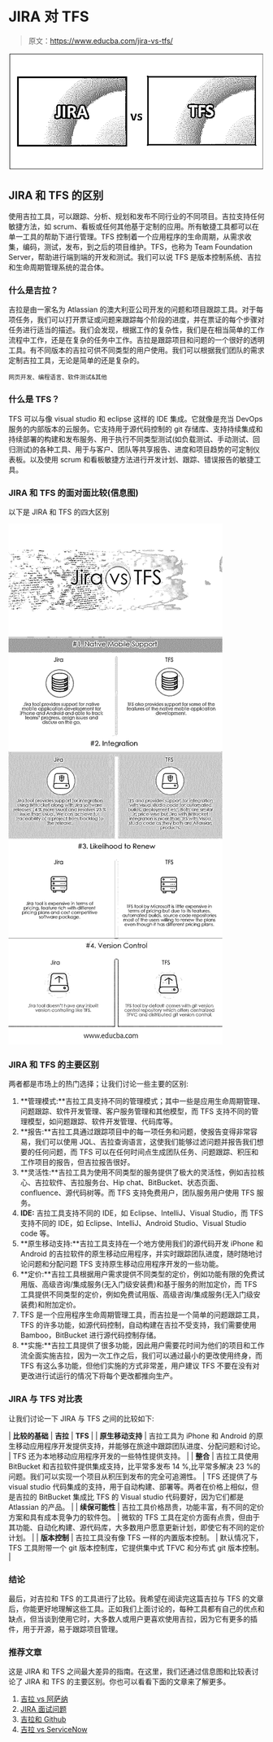 # JIRA 对 TFS

> 原文：<https://www.educba.com/jira-vs-tfs/>

![JIRA vs TFS](img/919c3af35cc5aec4a4b2fac51f17f4b3.png)



## JIRA 和 TFS 的区别

使用吉拉工具，可以跟踪、分析、规划和发布不同行业的不同项目。吉拉支持任何敏捷方法，如 scrum、看板或任何其他基于定制的应用。所有敏捷工具都可以在单一工具的帮助下进行管理。TFS 控制着一个应用程序的生命周期，从需求收集，编码，测试，发布，到之后的项目维护。TFS，也称为 Team Foundation Server，帮助进行端到端的开发和测试。我们可以说 TFS 是版本控制系统、吉拉和生命周期管理系统的混合体。

### 什么是吉拉？

吉拉是由一家名为 Atlassian 的澳大利亚公司开发的问题和项目跟踪工具。对于每项任务，我们可以打开票证或问题来跟踪每个阶段的进度，并在票证的每个步骤对任务进行适当的描述。我们会发现，根据工作的复杂性，我们是在相当简单的工作流程中工作，还是在复杂的任务中工作。吉拉是跟踪项目和问题的一个很好的透明工具。有不同版本的吉拉可供不同类型的用户使用。我们可以根据我们团队的需求定制吉拉工具，无论是简单的还是复杂的。

<small>网页开发、编程语言、软件测试&其他</small>

### 什么是 TFS？

TFS 可以与像 visual studio 和 eclipse 这样的 IDE 集成。它就像是充当 DevOps 服务的内部版本的云服务。它支持用于源代码控制的 git 存储库、支持持续集成和持续部署的构建和发布服务、用于执行不同类型测试(如负载测试、手动测试、回归测试)的各种工具、用于与客户、团队等共享报告、进度和项目趋势的可定制仪表板。以及使用 scrum 和看板敏捷方法进行开发计划、跟踪、错误报告的敏捷工具。

### JIRA 和 TFS 的面对面比较(信息图)

以下是 JIRA 和 TFS 的四大区别

![Jira vs TFS Infographics](img/1c686f353bebb4e7d5fcb89383ec7f7e.png)



### JIRA 和 TFS 的主要区别

两者都是市场上的热门选择；让我们讨论一些主要的区别:

1.  **管理模式:**吉拉工具支持不同的管理模式；其中一些是应用生命周期管理、问题跟踪、软件开发管理、客户服务管理和其他模型，而 TFS 支持不同的管理模型，如问题跟踪、软件开发管理、代码库等。
2.  **报告:**吉拉工具通过跟踪项目中的每一项任务和问题，使报告变得非常容易，我们可以使用 JQL、吉拉查询语言，这使我们能够过滤问题并报告我们想要的任何问题，而 TFS 可以在任何时间点生成团队任务、问题跟踪、积压和工作项目的报告，但吉拉报告很好。
3.  **灵活性:**吉拉工具为使用不同类型的服务提供了极大的灵活性，例如吉拉核心、吉拉软件、吉拉服务台、Hip chat、BitBucket、状态页面、confluence、源代码树等。而 TFS 支持免费用户，团队服务用户使用 TFS 服务。
4.  **IDE:** 吉拉工具支持不同的 IDE，如 Eclipse、IntelliJ、Visual Studio，而 TFS 支持不同的 IDE，如 Eclipse、IntelliJ、Android Studio、Visual Studio code 等。
5.  **原生移动支持:**吉拉工具支持在一个地方使用我们的源代码开发 iPhone 和 Android 的吉拉软件的原生移动应用程序，并实时跟踪团队进度，随时随地讨论问题和分配问题 TFS 支持原生移动应用程序开发的一些功能。
6.  **定价:**吉拉工具根据用户需求提供不同类型的定价，例如功能有限的免费试用版、高级咨询/集成服务(无入门级安装费)和基于服务的附加定价，而 TFS 工具提供不同类型的定价，例如免费试用版、高级咨询/集成服务(无入门级安装费)和附加定价。
7.  TFS 是一个应用程序生命周期管理工具，而吉拉是一个简单的问题跟踪工具，TFS 的许多功能，如源代码控制，自动构建在吉拉不受支持，我们需要使用 Bamboo，BitBucket 进行源代码控制存储。
8.  **实施:**吉拉工具提供了很多功能，因此用户需要花时间为他们的项目和工作流全面实施吉拉，因为一次工作之后，我们可以通过最小的更改使用终身，而 TFS 有这么多功能，但他们实施的方式非常差，用户建议 TFS 不要在没有对更改进行试运行的情况下将每个更改都推向生产。

### JIRA 与 TFS 对比表

让我们讨论一下 JIRA 与 TFS 之间的比较如下:

| **比较的基础** | **吉拉** | **TFS** |
| **原生移动支持** | 吉拉工具为 iPhone 和 Android 的原生移动应用程序开发提供支持，并能够在旅途中跟踪团队进度、分配问题和讨论。 | TFS 还为本地移动应用程序开发的一些特性提供支持。 |
| **整合** | 吉拉工具使用 BitBucket 和吉拉软件提供集成支持，比平常多发布 14 %,比平常多解决 23 %的问题。我们可以实现一个项目从积压到发布的完全可追溯性。 | TFS 还提供了与 visual studio 代码集成的支持，用于自动构建、部署等。两者在价格上相似，但是吉拉的 BitBucket 集成比 TFS 的 Visual studio 代码要好，因为它们都是 Atlassian 的产品。 |
| **续保可能性** | 吉拉工具价格昂贵，功能丰富，有不同的定价方案和具有成本竞争力的软件包。 | 微软的 TFS 工具在定价方面有点贵，但由于其功能、自动化构建、源代码库，大多数用户愿意更新计划，即使它有不同的定价计划。 |
| **版本控制** | 吉拉工具没有像 TFS 一样的内置版本控制。 | 默认情况下，TFS 工具附带一个 git 版本控制库，它提供集中式 TFVC 和分布式 git 版本控制。 |

### 结论

最后，对吉拉和 TFS 的工具进行了比较。我希望在阅读完这篇吉拉与 TFS 的文章后，你能更好地理解这些工具。正如我们上面讨论的，每种工具都有自己的优点和缺点，但当谈到使用它时，大多数人或用户更喜欢使用吉拉，因为它有更多的插件，用于开源，易于跟踪项目管理。

### 推荐文章

这是 JIRA 和 TFS 之间最大差异的指南。在这里，我们还通过信息图和比较表讨论了 JIRA 和 TFS 的主要区别。你也可以看看下面的文章来了解更多。

1.  [吉拉 vs 阿萨纳](https://www.educba.com/jira-vs-asana/)
2.  [JIRA 面试问题](https://www.educba.com/jira-interview-questions/)
3.  [吉拉和 Github](https://www.educba.com/jira-vs-github/)
4.  [吉拉 vs ServiceNow](https://www.educba.com/jira-vs-servicenow/)





